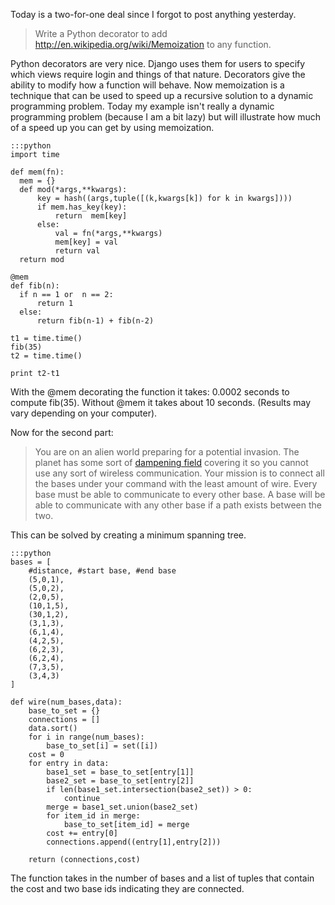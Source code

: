 Today is a two-for-one deal since I forgot to post anything yesterday.

>Write a Python decorator to add <http://en.wikipedia.org/wiki/Memoization> to any function.


Python decorators are very nice. Django uses them for users to specify which 
views require login and things of that nature. Decorators give the ability to 
modify how a function will behave. Now memoization is a technique that can be 
used to speed up a recursive solution to a dynamic programming problem. Today 
my example isn't really a dynamic programming problem (because I am a bit 
lazy) but will illustrate how much of a speed up you can get by using 
memoization.

    :::python
    import time
     
    def mem(fn):
      mem = {}
      def mod(*args,**kwargs):
          key = hash((args,tuple([(k,kwargs[k]) for k in kwargs])))
          if mem.has_key(key):
              return  mem[key]
          else:
              val = fn(*args,**kwargs)
              mem[key] = val
              return val
      return mod
     
    @mem
    def fib(n):
      if n == 1 or  n == 2:
          return 1
      else:
          return fib(n-1) + fib(n-2)
     
    t1 = time.time()
    fib(35)
    t2 = time.time()
     
    print t2-t1

With the @mem decorating the function it takes: 0.0002 seconds to compute fib(35). Without @mem it takes about 10 seconds. (Results may vary depending on your computer).

Now for the second part:

>You are on an alien world preparing for a potential invasion. The planet has some sort of [dampening field](http://www.memory-alpha.org/en/wiki/Dampening_field) covering it so you cannot use any sort of wireless communication. Your mission is to connect all the bases under your command with the least amount of wire. Every base must be able to communicate to every other base. A base will be able to communicate with any other base if a path exists between the two.

This can be solved by creating a minimum spanning tree.
    
    :::python
    bases = [
        #distance, #start base, #end base
        (5,0,1),
        (5,0,2),
        (2,0,5),
        (10,1,5),
        (30,1,2),
        (3,1,3),
        (6,1,4),
        (4,2,5),
        (6,2,3),
        (6,2,4),
        (7,3,5),
        (3,4,3)
    ]
     
    def wire(num_bases,data):
        base_to_set = {}
        connections = []
        data.sort()
        for i in range(num_bases):
            base_to_set[i] = set([i])
        cost = 0
        for entry in data:
            base1_set = base_to_set[entry[1]]
            base2_set = base_to_set[entry[2]]
            if len(base1_set.intersection(base2_set)) > 0:
                continue
            merge = base1_set.union(base2_set)
            for item_id in merge:
                base_to_set[item_id] = merge
            cost += entry[0]
            connections.append((entry[1],entry[2]))
            
        return (connections,cost)

The function takes in the number of bases and a list of tuples that contain the cost and two base ids indicating they are connected.
